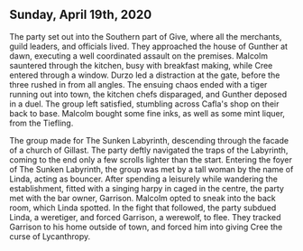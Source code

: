 ## Sunday, April 19th, 2020

The party set out into the Southern part of Give, where all the merchants, guild leaders, and officials lived.
They approached the house of Gunther at dawn, executing a well coordinated assault on the premises.
Malcolm sauntered through the kitchen, busy with breakfast making, while Cree entered through a window.
Durzo led a distraction at the gate, before the three rushed in from all angles.
The ensuing chaos ended with a tiger running out into town, the kitchen chefs disparaged, and Gunther deposed in a duel.
The group left satisfied, stumbling across Cafla's shop on their back to base.
Malcolm bought some fine inks, as well as some mint liquer, from the Tiefling.

The group made for The Sunken Labyrinth, descending through the facade of a church of Gillast.
The party deftly navigated the traps of the Labyrinth, coming to the end only a few scrolls lighter than the start.
Entering the foyer of The Sunken Labyrinth, the group was met by a tall woman by the name of Linda, acting as bouncer.
After spending a leisurely while wandering the establishment, fitted with a singing harpy in caged in the centre, the party met with the bar owner, Garrison.
Malcolm opted to sneak into the back room, which Linda spotted.
In the fight that followed, the party subdued Linda, a weretiger, and forced Garrison, a werewolf, to flee.
They tracked Garrison to his home outside of town, and forced him into giving Cree the curse of Lycanthropy.
